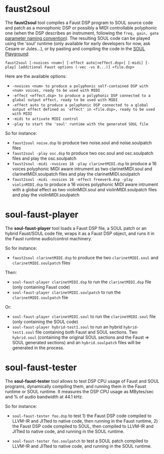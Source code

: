 # faust2soul

The **faust2soul** tool compiles a Faust DSP program to SOUL source code and patch as a monophonic DSP or possibly a MIDI controllable polyphonic one (when the DSP describes an instrument, following the `freq, gain, gate` [parameter naming convention](https://faust.grame.fr/doc/manual/index.html#midi-polyphony-support)). The resulting SOUL code can be played using the 'soul' runtime  (only available for early developers for now, ask Cesare or Jules...), or by pasting and compiling the code in the [SOUL Playground](https://soul.dev/playground):

`faust2soul [-nvoices <num>] [-effect auto|<effect.dsp>] [-midi] [-play] [additional Faust options (-vec -vs 8...)] <file.dsp>`

Here are the available options:

- `-nvoices <num> to produce a polyphonic self-contained DSP with <num> voices, ready to be used with MIDI`
- `-effect <effect.dsp> to produce a polyphonic DSP connected to a global output effect, ready to be used with MIDI`
- `-effect auto to produce a polyphonic DSP connected to a global output effect defined as 'effect' in <file.dsp>, ready to be used with MIDI`
- `-midi to activate MIDI control`
- `-play to start the 'soul' runtime with the generated SOUL file`

So for instance:

- `faust2soul noise.dsp` to produce two noise.soul and noise.soulpatch files
- `faust2soul -play osc.dsp` to produce two osc.soul  and osc.soulpatch files and play the osc.soulpatch
- `faust2soul -midi -nvoices 16 -play clarinetMIDI.dsp` to produce a 16 voices polyphonic MIDI aware intrument as two clarinetMIDI.soul and clarinetMIDI.soulpatch files and play the clarinetMIDI.soulpatch
- `faust2soul -midi -nvoices 16 -effect freeverb.dsp -play violinMIDI.dsp` to produce a 16 voices polyphonic MIDI aware intrument with a global effect as two violinMIDI.soul and violinMIDI.soulpatch files and play the violinMIDI.soulpatch


# soul-faust-player 

The **soul-faust-player** tool loads a Faust DSP file, a SOUL patch or an hybrid Faust/SOUL code file, wraps it as a Faust DSP object, and runs it in the Faust runtime audio/control machinery. 

So for instance:

- `faust2soul clarinetMIDI.dsp` to produce the two `clarinetMIDI.soul` and `clarinetMIDI.soulpatch` files

Then:

- `soul-faust-player clarinetMIDI.dsp` to run the `clarinetMIDI.dsp` file (only containing Faust code)
- `soul-faust-player clarinetMIDI.soulpatch` to run the `clarinetMIDI.soulpatch` file

Or:

- `soul-faust-player clarinetMIDI.soul` to run the `clarinetMIDI.soul` file (only containing the SOUL code)
- `soul-faust-player hybrid-test1.soul` to run an hybrid `hybrid-test1.soul` file containing both Faust and SOUL sections. Two `hybrid.soul` (containing the original SOUL sections and the Faust => SOUL generated sections) and an `hybrid.soulpatch` files will be generated in the process.

# soul-faust-tester 

The **soul-faust-tester** tool allows to test DSP CPU usage of Faust and SOUL programs, dynamically compiling them, and running them in the Faust runtime or SOUL runtime. It measures the DSP CPU usage as MBytes/sec and % of audio bandwidth at 44.1 kHz.

So for instance:

- `soul-faust-tester foo.dsp` to test 1) the Faust DSP code compiled to LLVM-IR and JITted to native code, then running in the Faust runtime, 2) the Faust DSP code compiled to SOUL, then compiled to LLVM-IR and JITted to native code, and running in the SOUL runtime.

- `soul-faust-tester foo.soulpatch` to test a SOUL patch compiled to LLVM-IR and JITted to native code, and running in the SOUL runtime.

